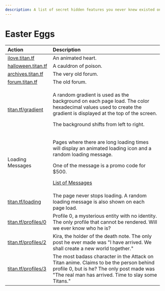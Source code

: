 ```yaml
---
description: A list of secret hidden features you never knew existed on our website!
---
```


# Easter Eggs

<table>
  <thead>
    <tr>
      <th style="text-align:left">Action</th>
      <th style="text-align:left">Description</th>
    </tr>
  </thead>
  <tbody>
    <tr>
      <td style="text-align:left"><a href="https://ilove.titan.tf/">ilove.titan.tf</a>
      </td>
      <td style="text-align:left">An animated heart.</td>
    </tr>
    <tr>
      <td style="text-align:left"><a href="https://halloween.titan.tf/">halloween.titan.tf</a>
      </td>
      <td style="text-align:left">A cauldron of poison.</td>
    </tr>
    <tr>
      <td style="text-align:left"><a href="https://archives.titan.tf/index.php">archives.titan.tf</a>
      </td>
      <td style="text-align:left">The very old forum.</td>
    </tr>
    <tr>
      <td style="text-align:left"><a href="https://forum.titan.tf/index.php">forum.titan.tf</a>
      </td>
      <td style="text-align:left">The old forum.</td>
    </tr>
    <tr>
      <td style="text-align:left"><a href="https://titan.tf/gradient">titan.tf/gradient</a>
      </td>
      <td style="text-align:left">
        <p>A random gradient is used as the background on each page load. The color
          hexadecimal values used to create the gradient is displayed at the top
          of the screen.</p>
        <p></p>
        <p>The background shifts from left to right.</p>
      </td>
    </tr>
    <tr>
      <td style="text-align:left">Loading Messages</td>
      <td style="text-align:left">
        <p>Pages where there are long loading times will display an animated loading
          icon and a random loading message.</p>
        <p></p>
        <p>One of the message is a promo code for $500.</p>
        <p></p>
        <p><a href="loading-messages.md">List of Messages</a>
        </p>
      </td>
    </tr>
    <tr>
      <td style="text-align:left"><a href="https://titan.tf/loading">titan.tf/loading</a>
      </td>
      <td style="text-align:left">The page never stops loading. A random loading message is also shown on
        each page load.</td>
    </tr>
    <tr>
      <td style="text-align:left"><a href="https://titan.tf/profiles/0">titan.tf/profiles/0</a>
      </td>
      <td style="text-align:left">Profile 0, a mysterious entity with no identity. The only profile that
        cannot be rendered. Will we ever know who he is?</td>
    </tr>
    <tr>
      <td style="text-align:left"><a href="https://titan.tf/profiles/2">titan.tf/profiles/2</a>
      </td>
      <td style="text-align:left">Kira, the holder of the death note. The only post he ever made was &quot;I
        have arrived. We shall create a new world together.&quot;</td>
    </tr>
    <tr>
      <td style="text-align:left"><a href="https://titan.tf/profiles/3">titan.tf/profiles/3</a>
      </td>
      <td style="text-align:left">The most badass character in the Attack on Titan anime. Claims to be the
        person behind profile 0, but is he? The only post made was &quot;The real
        man has arrived. Time to slay some Titans.&quot;</td>
    </tr>
  </tbody>
</table>